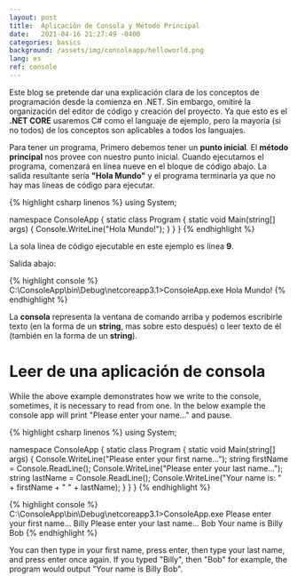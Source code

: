 ```yaml
---
layout: post
title:  Aplicación de Consola y Método Principal
date:   2021-04-16 21:27:49 -0400
categories: basics
background: /assets/img/consoleapp/helloworld.png
lang: es
ref: console
---
```


Este blog se pretende dar una explicación clara de los conceptos de programación desde la comienza en .NET.  Sin embargo, omitiré la organización del editor de código y creación del proyecto.  Ya que esto es el **.NET CORE** usaremos C# como el languaje de ejemplo, pero la mayoría (si no todos) de los conceptos son aplicables a todos los languajes.

Para tener un programa, Primero debemos tener un **punto inicial**.  El **método principal** nos provee con nuestro punto inicial.  Cuando ejecutamos el programa, comenzará en línea nueve en el bloque de código abajo.  La salida resultante sería **"Hola Mundo"** y el programa terminaría ya que no hay mas líneas de código para ejecutar.

{% highlight csharp linenos %}
using System;
 
namespace ConsoleApp
{
    static class Program
    {
        static void Main(string[] args)
        {
            Console.WriteLine("Hola Mundo!");
        }
    }
}
{% endhighlight %}

La sola línea de código ejecutable en este ejemplo es línea **9**.

Salida abajo:

{% highlight console %}
C:\ConsoleApp\bin\Debug\netcoreapp3.1>ConsoleApp.exe
Hola Mundo!
{% endhighlight %}

La **consola** representa la ventana de comando arriba y podemos escribirle texto (en la forma de un **string**, mas sobre esto después) o leer texto de él (también en la forma de un **string**).

# Leer de una aplicación de consola

While the above example demonstrates how we write to the console, sometimes, it is necessary to read from one.  In the below example the console app will print "Please enter your name..." and pause.

{% highlight csharp linenos %}
using System;

namespace ConsoleApp
{
    static class Program
    {
        static void Main(string[] args)
        {
            Console.WriteLine("Please enter your first name...");
            string firstName = Console.ReadLine();
            Console.WriteLine("Please enter your last name...");
            string lastName = Console.ReadLine();
            Console.WriteLine("Your name is: " + firstName + " " + lastName);
        }
    }
}
{% endhighlight %}

{% highlight console %}
C:\ConsoleApp\bin\Debug\netcoreapp3.1>ConsoleApp.exe
Please enter your first name...
Billy
Please enter your last name...
Bob
Your name is Billy Bob
{% endhighlight %}

You can then type in your first name, press enter, then type your last name, and press enter once again.  If you typed "Billy", then "Bob" for example, the program would output "Your name is Billy Bob".
